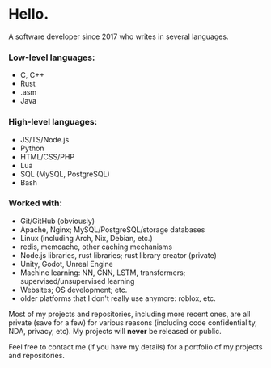 # Hello.
A software developer since 2017 who writes in several languages.

### Low-level languages:
- C, C++
- Rust
- .asm
- Java
### High-level languages:
- JS/TS/Node.js
- Python
- HTML/CSS/PHP
- Lua
- SQL (MySQL, PostgreSQL)
- Bash
### Worked with:
- Git/GitHub (obviously)
- Apache, Nginx; MySQL/PostgreSQL/storage databases
- Linux (including Arch, Nix, Debian, etc.)
- redis, memcache, other caching mechanisms
- Node.js libraries, rust libraries; rust library creator (private)
- Unity, Godot, Unreal Engine
- Machine learning: NN, CNN, LSTM, transformers; supervised/unsupervised learning
- Websites; OS development; etc.
- older platforms that I don't really use anymore: roblox, etc.

Most of my projects and repositories, including more recent ones, are all private (save for a few) for various reasons (including code confidentiality, NDA, privacy, etc).
My projects will **never** be released or public.

Feel free to contact me (if you have my details) for a portfolio of my projects and repositories.
